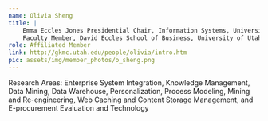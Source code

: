 ```yaml
---
name: Olivia Sheng
title: |
    Emma Eccles Jones Presidential Chair, Information Systems, University of Utah
    Faculty Member, David Eccles School of Business, University of Utah
role: Affiliated Member
link: http://gkmc.utah.edu/people/olivia/intro.htm
pic: assets/img/member_photos/o_sheng.png
---
```


Research Areas:
Enterprise System Integration, Knowledge Management, Data Mining, Data Warehouse, Personalization, Process Modeling, Mining and Re-engineering, Web Caching and Content Storage Management, and E-procurement Evaluation and Technology
